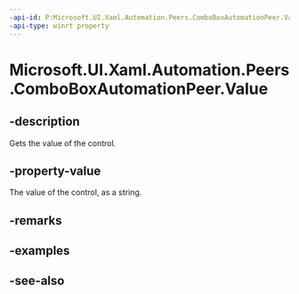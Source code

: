 ```yaml
---
-api-id: P:Microsoft.UI.Xaml.Automation.Peers.ComboBoxAutomationPeer.Value
-api-type: winrt property
---
```


<!-- Property syntax
public string Value { get; }
-->

# Microsoft.UI.Xaml.Automation.Peers.ComboBoxAutomationPeer.Value

## -description
Gets the value of the control.

## -property-value
The value of the control, as a string.

## -remarks

## -examples

## -see-also
